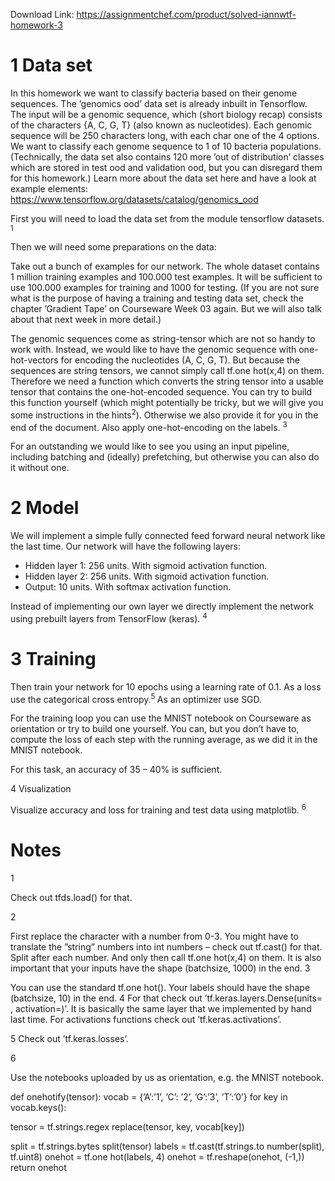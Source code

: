 Download Link: https://assignmentchef.com/product/solved-iannwtf-homework-3
<br>
<h1>1      Data set</h1>

In this homework we want to classify bacteria based on their genome sequences. The ’genomics ood’ data set is already inbuilt in Tensorflow. The input will be a genomic sequence, which (short biology recap) consists of the characters {A, C, G, T} (also known as nucleotides). Each genomic sequence will be 250 characters long, with each char one of the 4 options. We want to classify each genome sequence to 1 of 10 bacteria populations. (Technically, the data set also contains 120 more ’out of distribution’ classes which are stored in test ood and validation ood, but you can disregard them for this homework.) Learn more about the data set here and have a look at example elements: <a href="https://www.tensorflow.org/datasets/catalog/genomics_ood">https://www.tensorflow.org/datasets/catalog/genomics_ood</a>

First you will need to load the data set from the module tensorflow datasets. <sup>1</sup>

Then we will need some preparations on the data:

Take out a bunch of examples for our network. The whole dataset contains 1 million training examples and 100.000 test examples. It will be sufficient to use 100.000 examples for training and 1000 for testing. (If you are not sure what is the purpose of having a training and testing data set, check the chapter ’Gradient Tape’ on Courseware Week 03 again. But we will also talk about that next week in more detail.)

The genomic sequences come as string-tensor which are not so handy to work with. Instead, we would like to have the genomic sequence with one-hot-vectors for encoding the nucleotides (A, C, G, T). But because the sequences are string tensors, we cannot simply call tf.one hot(x,4) on them. Therefore we need a function which converts the string tensor into a usable tensor that contains the one-hot-encoded sequence. You can try to build this function yourself (which might potentially be tricky, but we will give you some instructions in the hints<sup>2</sup>). Otherwise we also provide it for you in the end of the document. Also apply one-hot-encoding on the labels. <sup>3</sup>

For an outstanding we would like to see you using an input pipeline, including batching and (ideally) prefetching, but otherwise you can also do it without one.

<h1>2      Model</h1>

We will implement a simple fully connected feed forward neural network like the last time. Our network will have the following layers:

<ul>

 <li>Hidden layer 1: 256 units. With sigmoid activation function.</li>

 <li>Hidden layer 2: 256 units. With sigmoid activation function.</li>

 <li>Output: 10 units. With softmax activation function.</li>

</ul>

Instead of implementing our own layer we directly implement the network using prebuilt layers from TensorFlow (keras). <sup>4</sup>

<h1>3      Training</h1>

Then train your network for 10 epochs using a learning rate of 0.1. As a loss use the categorical cross entropy.<sup>5 </sup>As an optimizer use SGD.

For the training loop you can use the MNIST notebook on Courseware as orientation or try to build one yourself. You can, but you don’t have to, compute the loss of each step with the running average, as we did it in the MNIST notebook.

For this task, an accuracy of 35 – 40% is sufficient.

4 Visualization

Visualize accuracy and loss for training and test data using matplotlib. <sup>6</sup>

<h1>Notes</h1>

1

Check out tfds.load() for that.

2

First replace the character with a number from 0-3. You might have to translate the ”string” numbers into int numbers – check out tf.cast() for that. Split after each number. And only then call tf.one hot(x,4) on them. It is also important that your inputs have the shape (batchsize, 1000) in the end. 3

You can use the standard tf.one hot(). Your labels should have the shape (batchsize, 10) in the end. 4 For that check out ’tf.keras.layers.Dense(units= , activation=)’. It is basically the same layer that we implemented by hand last time. For activations functions check out ’tf.keras.activations’.

5 Check out ’tf.keras.losses’.

6

Use the notebooks uploaded by us as orientation, e.g. the MNIST notebook.

def onehotify(tensor): vocab = {’A’:’1’, ’C’: ’2’, ’G’:’3’, ’T’:’0’} for key in vocab.keys():

tensor = tf.strings.regex replace(tensor, key, vocab[key])

split = tf.strings.bytes split(tensor) labels = tf.cast(tf.strings.to number(split), tf.uint8) onehot = tf.one hot(labels, 4) onehot = tf.reshape(onehot, (-1,)) return onehot